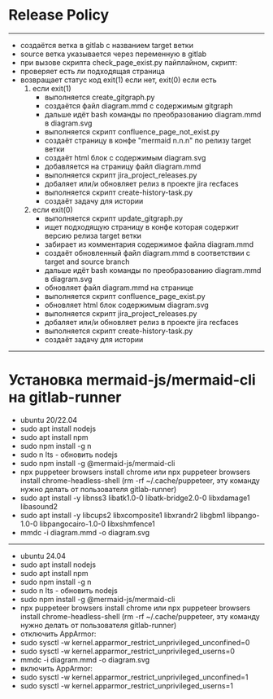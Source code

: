 # Release Policy
***
- создаётся ветка в gitlab с названием target ветки
- source ветка указывается через переменную в gitlab
- при вызове скрипта check_page_exist.py пайплайном, скрипт:
- проверяет есть ли подходящая страница
- возвращает статус код exit(1) если нет, exit(0) если есть
	1. если exit(1)
		- выполняется create_gitgraph.py
		- создаётся файл diagram.mmd с содержимым gitgraph 
		- дальше идёт bash команды по преобразованию diagram.mmd в diagram.svg
		- выполняется скрипт confluence_page_not_exist.py
		- создаёт страницу в конфе "mermaid n.n.n" по релизу target ветки
		- создаёт html блок с содержимым diagram.svg
		- добавляется на страницу файл diagram.mmd
		- выполняется скрипт jira_project_releases.py
		- добаляет или\/и обновляет релиз в проекте jira recfaces
		- выполняется скрипт create-history-task.py
		- создаёт задачу для истории
	2. если exit(0)
		- выполняется скрипт update_gitgraph.py
		- ищет подходящую страницу в конфе которая содержит версию релиза target ветки
		- забирает из комментария содержимое файла diagram.mmd
		- создаёт обновленный файл diagram.mmd в соответствии с target and source branch
		- дальше идёт bash команды по преобразованию diagram.mmd в diagram.svg
		- обновляет файл diagram.mmd на странице
		- выполняется скрипт confluence_page_exist.py
		- обновляет html блок содержимым diagram.svg
		- выполняется скрипт jira_project_releases.py
		- добаляет или\/и обновляет релиз в проекте jira recfaces
		- выполняется скрипт create-history-task.py
		- создаёт задачу для истории
***
# Установка mermaid-js/mermaid-cli на gitlab-runner
- ubuntu 20/22.04
- sudo apt install nodejs
- sudo apt install npm
- sudo npm install -g n
- sudo n lts - обновить nodejs
- sudo npm install -g @mermaid-js/mermaid-cli
- npx puppeteer browsers install chrome или npx puppeteer browsers install chrome-headless-shell (rm -rf ~/.cache/puppeteer, эту команду нужно делать от пользователя gitlab-runner)
- sudo apt install -y libnss3 libatk1.0-0 libatk-bridge2.0-0 libxdamage1 libasound2
- sudo apt install -y libcups2 libxcomposite1 libxrandr2 libgbm1 libpango-1.0-0 libpangocairo-1.0-0 libxshmfence1
- mmdc -i diagram.mmd -o diagram.svg
***
- ubuntu 24.04
- sudo apt install nodejs
- sudo apt install npm
- sudo npm install -g n
- sudo n lts - обновить nodejs
- sudo npm install -g @mermaid-js/mermaid-cli
- npx puppeteer browsers install chrome или npx puppeteer browsers install chrome-headless-shell (rm -rf ~/.cache/puppeteer, эту команду нужно делать от пользователя gitlab-runner)
- отключить AppArmor:
- sudo sysctl -w kernel.apparmor_restrict_unprivileged_unconfined=0
- sudo sysctl -w kernel.apparmor_restrict_unprivileged_userns=0
- mmdc -i diagram.mmd -o diagram.svg
- включить AppArmor:
- sudo sysctl -w kernel.apparmor_restrict_unprivileged_unconfined=1
- sudo sysctl -w kernel.apparmor_restrict_unprivileged_userns=1
